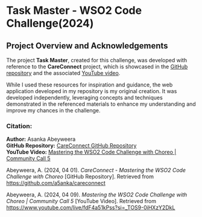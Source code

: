 # Task Master - WSO2 Code Challenge(2024)

## Project Overview and Acknowledgements

The project **Task Master**, created for this challenge, was developed with reference to the **CareConnect** project, which is showcased in the [GitHub repository](https://github.com/a5anka/careconnect) and the associated [YouTube video](https://www.youtube.com/live/fdF4a51kPss?si=_TOS9-0iHXzY2DkL). 

While I used these resources for inspiration and guidance, the web application developed in my repository is my original creation. It was developed independently, leveraging concepts and techniques demonstrated in the referenced materials to enhance my understanding and improve my chances in the challenge.


### Citation:

**Author:** Asanka Abeyweera  
**GitHub Repository:** [CareConnect GitHub Repository](https://github.com/a5anka/careconnect)  
**YouTube Video:** [Mastering the WSO2 Code Challenge with Choreo | Community Call 5](https://www.youtube.com/live/fdF4a51kPss?si=_TOS9-0iHXzY2DkL)

Abeyweera, A. (2024, 04 01). *CareConnect - Mastering the WSO2 Code Challenge with Choreo* [GitHub Repository]. Retrieved from https://github.com/a5anka/careconnect

Abeyweera, A. (2024, 04 09). *Mastering the WSO2 Code Challenge with Choreo | Community Call 5* [YouTube Video]. Retrieved from https://www.youtube.com/live/fdF4a51kPss?si=_TOS9-0iHXzY2DkL

